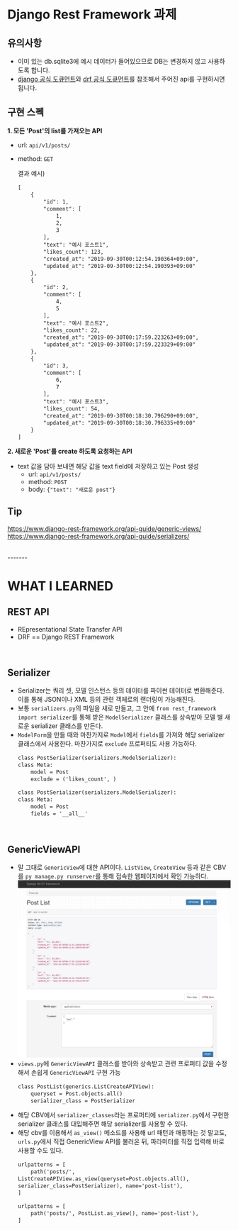 # Django Rest Framework 과제

## 유의사항
- 이미 있는 db.sqlite3에 예시 데이터가 들어있으므로 DB는 변경하지 않고 사용하도록 합니다.
- [django 공식 도큐먼트](https://docs.djangoproject.com/ko/2.2/)와 [drf 공식 도큐먼트](https://www.django-rest-framework.org/)를 참조해서 주어진 api를 구현하시면 됩니다.

## 구현 스펙
**1. 모든 'Post'의 list를 가져오는 API**
- url: `api/v1/posts/`
- method: `GET`
    
 
    결과 예시)
    ```
    [
        {
            "id": 1,
            "comment": [
                1,
                2,
                3
            ],
            "text": "예시 포스트1",
            "likes_count": 123,
            "created_at": "2019-09-30T00:12:54.190364+09:00",
            "updated_at": "2019-09-30T00:12:54.190393+09:00"
        },
        {
            "id": 2,
            "comment": [
                4,
                5
            ],
            "text": "예시 포스트2",
            "likes_count": 22,
            "created_at": "2019-09-30T00:17:59.223263+09:00",
            "updated_at": "2019-09-30T00:17:59.223329+09:00"
        },
        {
            "id": 3,
            "comment": [
                6,
                7
            ],
            "text": "예시 포스트3",
            "likes_count": 54,
            "created_at": "2019-09-30T00:18:30.796290+09:00",
            "updated_at": "2019-09-30T00:18:30.796335+09:00"
        }
    ]
    ``` 

**2. 새로운 'Post'를 create 하도록 요청하는 API**
- text 값을 담아 보내면 해당 값을 text field에 저장하고 있는 Post 생성
    - url: `api/v1/posts/`
    - method: `POST`
    - body: `{"text": "새로운 post"}`
    
    

## Tip
https://www.django-rest-framework.org/api-guide/generic-views/ \
https://www.django-rest-framework.org/api-guide/serializers/ 

<br>
-------
<br>

# WHAT I LEARNED


## REST API
- REpresentational State Transfer API
- DRF == Django REST Framework

<br>

## Serializer
- Serializer는 쿼리 셋, 모델 인스턴스 등의 데이터를 파이썬 데이터로 변환해준다. 이를 통해 JSON이나 XML 등의 관련 객체로의 랜더링이 가능해진다.
- 보통 `serializers.py`의 파일을 새로 만들고, 그 안에 `from rest_framework import serializer`를 통해 받은 `ModelSerializer` 클래스를 상속받아 모델 별 새로운 serializer 클래스를 만든다.
- `ModelForm`을 만들 때와 마찬가지로 `Model`에서 `fields`를 가져와 해당 serializer 클래스에서 사용한다. 마찬가지로 `exclude` 프로퍼티도 사용 가능하다.
    ```
    class PostSerializer(serializers.ModelSerializer):
    class Meta:
        model = Post
        exclude = ('likes_count', )
    ```
    ```
    class PostSerializer(serializers.ModelSerializer):
    class Meta:
        model = Post
        fields = '__all__'
    ``` 

<br>

## GenericViewAPI
- 말 그대로 `GenericView`에 대한 API이다. `ListView`, `CreateView` 등과 같은 CBV를 `py manage.py runserver`를 통해 접속한 웹페이지에서 확인 가능하다.
    ![ListCreatAPI](./static/img/ListCreateAPI.JPG)    
- `views.py`에 `GenericViewAPI` 클래스를 받아와 상속받고 관련 프로퍼티 값을 수정해서 손쉽게 `GenericViewAPI` 구현 가능
    ```
    class PostList(generics.ListCreateAPIView):
        queryset = Post.objects.all()
        serializer_class = PostSerializer
    ```
- 해당 CBV에서 `serializer_classes`라는 프로퍼티에 `serializer.py`에서 구현한 serializer 클래스를 대입해주면 해당 serializer를 사용할 수 있다.
- 해당 cbv를 이용해서 `as_view()` 메소드를 사용해 url 패턴과 매핑하는 것 말고도, `urls.py`에서 직접 GenericView API를 불러온 뒤, 파라미터를 직접 입력해 바로 사용할 수도 있다.
    ```
    urlpatterns = [
        path('posts/', ListCreateAPIView.as_view(queryset=Post.objects.all(), serializer_class=PostSerializer), name='post-list'),  
    ]
    ```
    ```
    urlpatterns = [
        path('posts/', PostList.as_view(), name='post-list'),
    ]
    ``` 


























